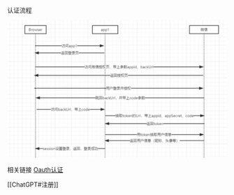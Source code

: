 认证流程

![rzlc.png](./attachments/rzlc.png)

相关链接
[Oauth认证](https://zhuanlan.zhihu.com/p/138424479)

[[ChatGPT#注册]]
